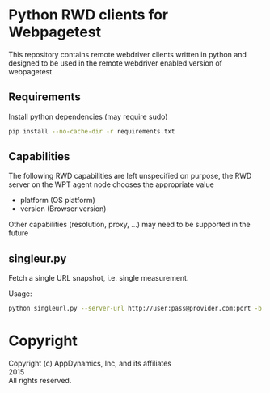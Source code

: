 # Python RWD clients for Webpagetest

This repository contains remote webdriver clients written in python and
designed to be used in the remote webdriver enabled version of webpagetest

## Requirements
Install python dependencies (may require sudo)
```sh
pip install --no-cache-dir -r requirements.txt
```

## Capabilities
The following RWD capabilities are left unspecified on purpose, the RWD server
on the WPT agent node chooses the appropriate value
- platform (OS platform)
- version (Browser version)

Other capabilities (resolution, proxy, ...) may need to be supported in the future

## singleur.py
Fetch a single URL snapshot, i.e. single measurement.

Usage:
```sh
python singleurl.py --server-url http://user:pass@provider.com:port -b chrome --browser chrome --test-url http://appdynamics.com
```

# Copyright
Copyright (c) AppDynamics, Inc, and its affiliates  
2015  
All rights reserved.

